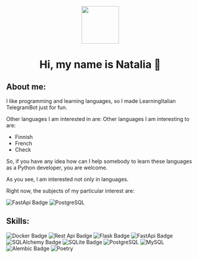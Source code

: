 <div id="header" align="center">
  <img src="https://i.giphy.com/media/v1.Y2lkPTc5MGI3NjExenNmZzB4aGl0aWp6ZTd0ZDl6MDFra25mdmdwdnNlbG9yajA3NDl3OCZlcD12MV9pbnRlcm5hbF9naWZfYnlfaWQmY3Q9Zw/L1R1tvI9svkIWwpVYr/giphy.gif"width="100"/>
 <p> 
<h1>Hi, my name is Natalia 👋</h1>
   </p>
   </div>
<div class="markdown-heading" dir="auto">
<h2 class="heading-element" dir="auto">About me:</h2>
<a id="user-content-about-me" class="anchor" aria-label="Permalink: About me:" href="#about-me">
</a></div>   
I like programming and learning languages, so I made LearningItalian TelegramBot just for fun. <p>
Other languages I am interested in are: 
  Other languages I am interesting to are: 
  <ul dir="auto">
<li>Finnish</li>
<li>French</li>
<li>Check</li>
</ul>
 So, if you have any idea how can I help somebody to learn these languages as a Python developer, you are welcome.</p> 
  As you see, I am interested not only in languages. 
  <p>Right now, the subjects of my particular interest are: </p>
  <div id="badges">
  <img src="https://img.shields.io/badge/FastAPI-red?logo=FastAPI&logoColor=white&logoSize=auto" alt="FastApi Badge"/>
  <img src="https://img.shields.io/badge/PostgreSQL-blue?logo=PostgreSQL&logoColor=white&logoSize=auto" alt="PostgreSQL"/>
</div>
<div class="markdown-heading" dir="auto">
<h2 class="heading-element" dir="auto">Skills:</h2>
<a id="user-content-about-me" class="anchor" aria-label="Permalink: About me:" href="#skills">
</a></div>   
<div id="badges">
   <img src="https://img.shields.io/badge/Docker-blue?style=for-the-badge&logo=Docker&logoColor=white&logoSize=auto" alt="Docker Badge"/>
   <img src="https://img.shields.io/badge/REST%20API-blue?style=for-the-badge&logo=REST&logoColor=white&logoSize=auto" alt="Rest Api Badge"/>
   <img src="https://img.shields.io/badge/Flask-blue?style=for-the-badge&logo=Flask&logoColor=white&logoSize=auto" alt="Flask Badge"/>
  <img src="https://img.shields.io/badge/FastAPI-blue?style=for-the-badge&logo=FastAPI&logoColor=white&logoSize=auto" alt="FastApi Badge"/>
  <img src="https://img.shields.io/badge/SQLAlchemy-blue?style=for-the-badge&logo=SQLAlchemy&logoColor=white&logoSize=auto" alt="SQLAlchemy Badge"/> 

  <img src="https://img.shields.io/badge/SQLite-blue?style=for-the-badge&logo=SQLite&logoColor=white&logoSize=auto" alt="SQLite Badge"/>
  <img src="https://img.shields.io/badge/PostgreSQL-blue?style=for-the-badge&logo=PostgreSQL&logoColor=white&logoSize=auto" alt="PostgreSQL"/>
   <img src="https://img.shields.io/badge/MySQL-blue?style=for-the-badge&logo=MySQL&logoColor=white&logoSize=auto" alt="MySQL"/>
  <img src="https://img.shields.io/badge/Alembic-blue?style=for-the-badge&logo=Alembic&logoColor=white&logoSize=auto" alt="Alembic Badge"/>
  <img src="https://img.shields.io/badge/Poetry-blue?style=for-the-badge&logo=Poetry&logoColor=white&logoSize=auto" alt="Poetry"/>
</div> 
<!--
**NVLev/NVlev** is a ✨ _special_ ✨ repository because its `README.md` (this file) appears on your GitHub profile.

Here are some ideas to get you started:

- 🔭 I’m currently working on ...
- 🌱 I’m currently learning ...
- 👯 I’m looking to collaborate on ...
- 🤔 I’m looking for help with ...
- 💬 Ask me about ...
- 📫 How to reach me: ...
- 😄 Pronouns: ...
- ⚡ Fun fact: ...
-->
